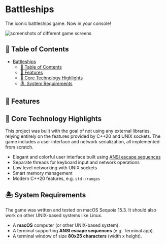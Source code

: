 # Battleships

The iconic battleships game. Now in your console!

![screenshots of different game screens](https://github.com/user-attachments/assets/250df159-fd04-46a3-b8a6-819c461a24be)

## 🚢 Table of Contents

- [Battleships](#battleships)
    - [🚢 Table of Contents](#-table-of-contents)
    - [🐠 Features](#-features)
    - [🐬 Core Technology Highlights](#-core-technology-highlights)
    - [🏝️ System Requirements](#-system-requirements)

## 🐠 Features

## 🐬 Core Technology Highlights

This project was built with the goal of not using any external libraries, relying entirely on the features provided by
C++20 and UNIX sockets. The game includes a user interface and network serialization, all implemented from
scratch.

- Elegant and colorful user interface built
  using [ANSI escape sequences](https://en.wikipedia.org/wiki/ANSI_escape_code)
- Separate threads for keyboard input and network operations
- Low level networking with UNIX sockets
- Smart memory management
- Modern C++20 features, e.g. `std::ranges`

## 🏝️ System Requirements

The game was written and tested on macOS Sequoia 15.3. It should also work on other UNIX-based systems like Linux.

- A **macOS** computer (or other UNIX-based system).
- A terminal supporting **ANSI escape sequences** (e.g. Terminal.app).
- A terminal window of size **80x25 characters** (width x height).
